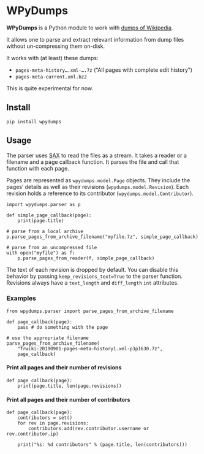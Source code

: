 # WPyDumps

**WPyDumps** is a Python module to work with [dumps of Wikipedia][dumps].

It allows one to parse and extract relevant information from dump files without
un-compressing them on-disk.

It works with (at least) these dumps:
- `pages-meta-history….xml-….7z` (“All pages with complete edit history”)
- `pages-meta-current.xml.bz2`

This is quite experimental for now.

[dumps]: https://dumps.wikimedia.org

## Install

    pip install wpydumps

## Usage
The parser uses [SAX][] to read the files as a stream. It takes a reader or a
filename and a page callback function. It parses the file and call that
function with each page.

Pages are represented as `wpydumps.model.Page` objects. They include the pages’
details as well as their revisions (`wpydumps.model.Revision`). Each revision
holds a reference to its contributor (`wpydumps.model.Contributor`).

```python3
import wpydumps.parser as p

def simple_page_callback(page):
    print(page.title)

# parse from a local archive
p.parse_pages_from_archive_filename("myfile.7z", simple_page_callback)

# parse from an uncompressed file
with open("myfile") as f:
    p.parse_pages_from_reader(f, simple_page_callback)
```

The text of each revision is dropped by default. You can disable this behavior
by passing `keep_revisions_text=True` to the parser function. Revisions always
have a `text_length` and `diff_length` `int` attributes.

[SAX]: https://docs.python.org/3.6/library/xml.sax.html

### Examples
```python3
from wpydumps.parser import parse_pages_from_archive_filename

def page_callback(page):
    pass # do something with the page

# use the appropriate filename
parse_pages_from_archive_filename(
    "frwiki-20190901-pages-meta-history1.xml-p3p1630.7z",
    page_callback)
```
#### Print all pages and their number of revisions
```python3
def page_callback(page):
    print(page.title, len(page.revisions))
```
#### Print all pages and their number of contributors
```python3
def page_callback(page):
    contributors = set()
    for rev in page.revisions:
        contributors.add(rev.contributor.username or rev.contributor.ip)

    print("%s: %d contributors" % (page.title, len(contributors)))
```
